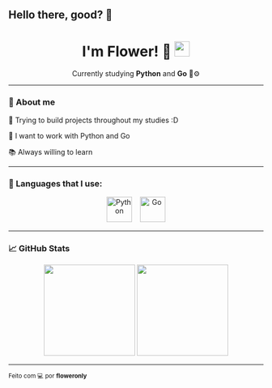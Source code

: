## Hello there, good? 👋
<h1 align="center">I'm Flower! 🌼 <img src="https://twemoji.maxcdn.com/v/latest/72x72/1f1e7-1f1f7.png" width="30"/></h1>

<p align="center">
  Currently studying <strong>Python</strong> and <strong>Go</strong> 🐍⚙️<br>
</p>

---

### 🚀 About me

🧠 Trying to build projects throughout my studies :D

🔧 I want to work with Python and Go

📚 Always willing to learn

---

### 🧠 Languages that I use:

<p align="center">
  <img src="https://cdn.jsdelivr.net/gh/devicons/devicon/icons/python/python-original.svg" alt="Python" width="50" height="50"/>
  &nbsp;&nbsp;
  <img src="https://cdn.jsdelivr.net/gh/devicons/devicon/icons/go/go-original.svg" alt="Go" width="50" height="50"/>
</p>

---

### 📈 GitHub Stats

<p align="center">
  <img height="180em" src="https://github-readme-stats.vercel.app/api?username=floweronly&show_icons=true&theme=radical&count_private=true"/>
  <img height="180em" src="https://github-readme-stats.vercel.app/api/top-langs/?username=floweronly&layout=compact&theme=radical"/>
</p>

---

<sub>Feito com 💻 por <strong>floweronly</strong></sub>
